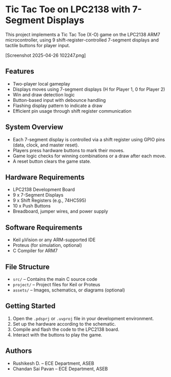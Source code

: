 # Tic Tac Toe on LPC2138 with 7-Segment Displays

This project implements a Tic Tac Toe (X-O) game on the LPC2138 ARM7 microcontroller, using 9 shift-register-controlled 7-segment displays and tactile buttons for player input.

[Screenshot 2025-04-26 102247.png]


## Features

- Two-player local gameplay
- Displays moves using 7-segment displays (H for Player 1, 0 for Player 2)
- Win and draw detection logic
- Button-based input with debounce handling
- Flashing display pattern to indicate a draw
- Efficient pin usage through shift register communication

## System Overview

- Each 7-segment display is controlled via a shift register using GPIO pins (data, clock, and master reset).
- Players press hardware buttons to mark their moves.
- Game logic checks for winning combinations or a draw after each move.
- A reset button clears the game state.

## Hardware Requirements

- LPC2138 Development Board
- 9 x 7-Segment Displays
- 9 x Shift Registers (e.g., 74HC595)
- 10 x Push Buttons
- Breadboard, jumper wires, and power supply

## Software Requirements

- Keil µVision or any ARM-supported IDE
- Proteus (for simulation, optional)
- C Compiler for ARM7

## File Structure

- `src/` – Contains the main C source code
- `project/` – Project files for Keil or Proteus
- `assets/` – Images, schematics, or diagrams (optional)

## Getting Started

1. Open the `.pdsprj` or `.uvproj` file in your development environment.
2. Set up the hardware according to the schematic.
3. Compile and flash the code to the LPC2138 board.
4. Interact with the buttons to play the game.

## Authors

- Rushikesh D. – ECE Department, ASEB
- Chandan Sai Pavan – ECE Department, ASEB


